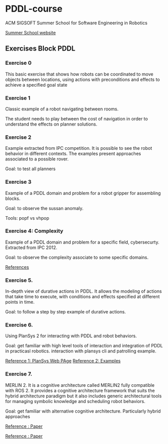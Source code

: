 # PDDL-course

ACM SIGSOFT Summer School for Software Engineering in Robotics


[Summer School  website](https://scivenia.com/en/event/summer-school-for-software-engineering-in-robotics_993)


## Exercises Block PDDL


### Exercise 0 

This basic exercise that shows how robots can be coordinated to move objects between locations, using actions with preconditions and effects to achieve a specified goal state

### Exercise 1

Classic example of a robot navigating between rooms.

The student needs to play between the cost of navigation in order to understand the effects on planner solutions.


### Exercise 2

Example extracted from IPC competition. It is possible to see the robot behavior in different contexts. The examples present approaches associated to a possible rover. 

Goal: to test all planners

### Exercise 3

Example of a PDDL domain and problem for a robot gripper for assembling blocks. 

Goal: to observe the sussan anomaly. 

Tools: popf vs vhpop


### Exercise 4: Complexity

Example of a PDDL domain and problem for a specific field, cybersecurty. Extracted from IPC 2012.

Goal: to observe the complexity associate to some specific domains. 


[References](https://github.com/potassco/pddl-instances/tree/master/ipc-2008/domains/cyber-security-sequential-satisficing-strips/domains)

### Exercise 5. 

In-depth view of durative actions in PDDL. It  allows the modeling of actions that take time to execute, with conditions and effects specified at different points in time. 


Goal: to follow a step by step example of durative actions. 


### Exercise 6. 

Using PlanSys 2 for interacting with PDDL and robot behaviors. 


Goal: get familiar with high level tools of interaction and integration of PDDL in practicasl robotics.  interaction with plansys cli and patrolling example. 


[Reference 1: PlanSys Web PAge](https://plansys2.github.io/build_instructions/index.html)
[Reference 2: Examples](https://github.com/PlanSys2/ros2_planning_system_examples/tree/humble)


### Exercise 7.

MERLIN 2. It is a cognitive architecture called MERLIN2 fully compatible with ROS 2. It provides a cognitive architecture framework that suits the hybrid architecture paradigm but it also includes generic architectural tools for managing symbolic knowledge and scheduling robot behaviors.


Goal: get familiar with alternative cognitive architecture. Particularly hybrid approaches

[Reference : Paper](https://www.softwareimpacts.com/article/S2665-9638(23)00014-3/fulltext)

[Reference : Paper](https://merlin2.readthedocs.io/en/latest/index.html)

